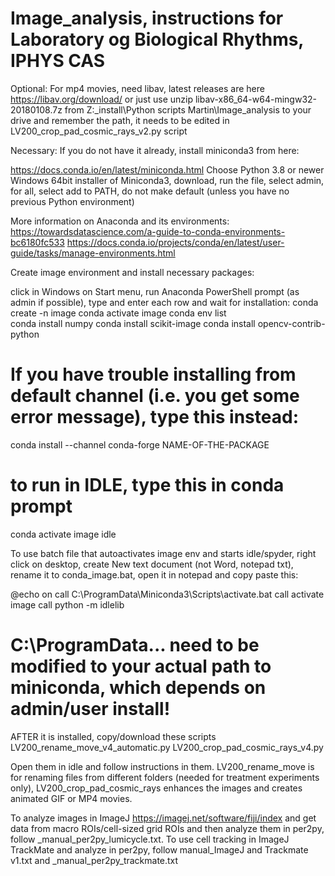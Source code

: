 # Image_analysis, instructions for Laboratory og Biological Rhythms, IPHYS CAS

Optional:
For mp4 movies, need libav, latest releases are here https://libav.org/download/
or just use unzip libav-x86_64-w64-mingw32-20180108.7z from Z:\_install\Python scripts Martin\Image_analysis to your drive and remember the path, 
it needs to be edited in LV200_crop_pad_cosmic_rays_v2.py script

Necessary:
If you do not have it already, install miniconda3 from here: 

https://docs.conda.io/en/latest/miniconda.html
Choose Python 3.8 or newer Windows 64bit installer of Miniconda3, download, run the file, select admin, for all, select add to PATH, do not make default (unless you have no previous Python environment)

More information on Anaconda and its environments:
https://towardsdatascience.com/a-guide-to-conda-environments-bc6180fc533
https://docs.conda.io/projects/conda/en/latest/user-guide/tasks/manage-environments.html


Create image environment and install necessary packages:

click in Windows on Start menu, run Anaconda PowerShell prompt (as admin if possible), type and enter each row and wait for installation:
conda create -n image
conda activate image
conda env list   		
conda install numpy
conda install scikit-image 
conda install opencv-contrib-python                                

# If you have trouble installing from default channel (i.e. you get some error message), type this instead: 
conda install --channel conda-forge NAME-OF-THE-PACKAGE

# to run in IDLE, type this in conda prompt
conda activate image
idle


To use batch file that autoactivates image env and starts idle/spyder, right click on desktop, create New text document (not Word, notepad txt),
rename it to conda_image.bat, open it in notepad and copy paste this:

@echo on
call C:\ProgramData\Miniconda3\Scripts\activate.bat
call activate image
call python -m idlelib

# C:\ProgramData\... need to be modified to your actual path to miniconda, which depends on admin/user install!

AFTER it is installed, copy/download these scripts
LV200_rename_move_v4_automatic.py
LV200_crop_pad_cosmic_rays_v4.py

Open them in idle and follow instructions in them. LV200_rename_move is for renaming files from different folders (needed for treatment experiments only), 
LV200_crop_pad_cosmic_rays enhances the images and creates animated GIF or MP4 movies.

To analyze images in ImageJ https://imagej.net/software/fiji/index and get data from macro ROIs/cell-sized grid ROIs and then analyze them in per2py, follow _manual_per2py_lumicycle.txt. To use cell tracking in ImageJ TrackMate and analyze in per2py, follow manual_ImageJ and Trackmate v1.txt and _manual_per2py_trackmate.txt

